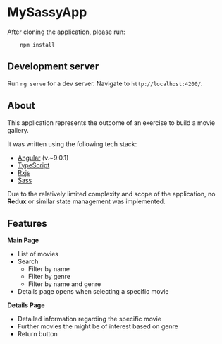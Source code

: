 # MySassyApp

After cloning the application, please run:

        npm install

## Development server

Run `ng serve` for a dev server. Navigate to `http://localhost:4200/`.

## About

This application represents the outcome of an exercise to build a movie gallery.

It was written using the following tech stack:

- [Angular](https://angular.io/) (v.~9.0.1)
- [TypeScript](https://www.typescriptlang.org/)
- [Rxjs](https://github.com/ReactiveX/rxjs)
- [Sass](http://sass-lang.com/)

Due to the relatively limited complexity and scope of the application, no **Redux** or similar state management was implemented.

## Features

**Main Page**

- List of movies
- Search
    - Filter by name
    - Filter by genre
    - Filter by name and genre
- Details page opens when selecting a specific movie

**Details Page**

- Detailed information regarding the specific movie
- Further movies the might be of interest based on genre
- Return button

